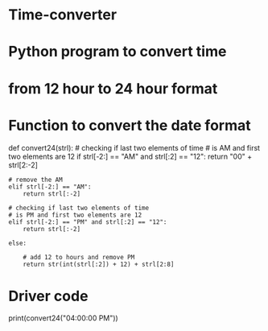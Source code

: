 # Time-converter
# Python program to convert time
# from 12 hour to 24 hour format

# Function to convert the date format
def convert24(strl):
    # checking if last two elements of time
    # is AM and first two elements are 12
    if strl[-2:] == "AM" and strl[:2] == "12":
        return "00" + strl[2:-2]

    # remove the AM
    elif strl[-2:] == "AM":
        return strl[:-2]

    # checking if last two elements of time
    # is PM and first two elements are 12
    elif strl[-2:] == "PM" and strl[:2] == "12":
        return strl[:-2]

    else:

        # add 12 to hours and remove PM
        return str(int(strl[:2]) + 12) + strl[2:8]


# Driver code
print(convert24("04:00:00 PM"))
